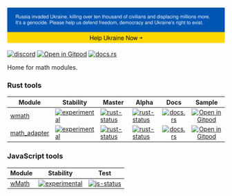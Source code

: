 [![Stand With Ukraine](https://raw.githubusercontent.com/vshymanskyy/StandWithUkraine/main/banner2-direct.svg)](https://stand-with-ukraine.pp.ua)
<!-- # Repository :: wMath -->

<!-- {{# generate.main_header{} #}} -->

[![discord](https://img.shields.io/discord/872391416519737405?color=eee&logo=discord&logoColor=eee&label=ask)](https://discord.gg/m3YfbXpUUY)
[![Open in Gitpod](https://raster.shields.io/static/v1?label=try&message=online&color=eee&logo=gitpod&logoColor=eee)](https://gitpod.io/#RUN_PATH=.,SAMPLE_FILE=sample%2Frust%2Fwmath_trivial_sample%2Fsrc%2Fmain.rs,RUN_POSTFIX=--example%20wmath_trivial_sample/https://github.com/Wandalen/wMath)
[![docs.rs](https://raster.shields.io/static/v1?label=docs&message=online&color=eee&logo=docsdotrs&logoColor=eee)](https://docs.rs/wmath)

Home for math modules.

<!-- {{# generate.modules_index{} #}} -->

### Rust tools

| Module | Stability | Master | Alpha | Docs | Sample |
|--------|-----------|--------|-------|:----:|:------:|
| [wmath](./module/rust/wmath) | [![experimental](https://raster.shields.io/static/v1?label=&message=experimental&color=orange)](https://github.com/emersion/stability-badges#experimental) | [![rust-status](https://img.shields.io/github/workflow/status/Wandalen/wMath/wmath?label=)](https://github.com/Wandalen/wMath/actions/workflows/ModulewMathPush.yml) | [![rust-status](https://img.shields.io/github/workflow/status/Wandalen/wMath/wmath/alpha?label=)](https://github.com/Wandalen/wMath/actions/workflows/ModulewMathPush.yml) | [![docs.rs](https://raster.shields.io/static/v1?label=&message=docs&color=eee)](https://docs.rs/wmath) | [![Open in Gitpod](https://raster.shields.io/static/v1?label=&message=try&color=eee)](https://gitpod.io/#RUN_PATH=.,SAMPLE_FILE=sample%2Frust%2Fwmath_trivial_sample%2Fsrc%2Fmain.rs,RUN_POSTFIX=--example%20wmath_trivial_sample/https://github.com/Wandalen/wMath) |
| [math_adapter](./module/rust/math_adapter) | [![experimental](https://raster.shields.io/static/v1?label=&message=experimental&color=orange)](https://github.com/emersion/stability-badges#experimental) | [![rust-status](https://img.shields.io/github/workflow/status/Wandalen/wMath/math_adapter?label=)](https://github.com/Wandalen/wMath/actions/workflows/ModuleMathAdapterPush.yml) | [![rust-status](https://img.shields.io/github/workflow/status/Wandalen/wMath/math_adapter/alpha?label=)](https://github.com/Wandalen/wMath/actions/workflows/ModuleMathAdapterPush.yml) | [![docs.rs](https://raster.shields.io/static/v1?label=&message=docs&color=eee)](https://docs.rs/math_adapter) | [![Open in Gitpod](https://raster.shields.io/static/v1?label=&message=try&color=eee)](https://gitpod.io/#RUN_PATH=.,SAMPLE_FILE=sample%2Frust%2Fmath_adapter_trivial_sample%2Fsrc%2Fmain.rs,RUN_POSTFIX=--example%20math_adapter_trivial_sample/https://github.com/Wandalen/wMath) |

<!-- {{# generate.js_modules_index{} #}} -->

### JavaScript tools

| Module | Stability | Test |
|--------|-----------|------|
| [wMath](./module/js/wMath) | [![experimental](https://raster.shields.io/static/v1?label=&message=experimental&color=orange)](https://github.com/emersion/stability-badges#experimental) | [![js-status](https://img.shields.io/github/workflow/status/Wandalen/wMath/js_publish?label=)](https://github.com/Wandalen/wMath/actions/workflows/StandardJsPublish.yml) |
